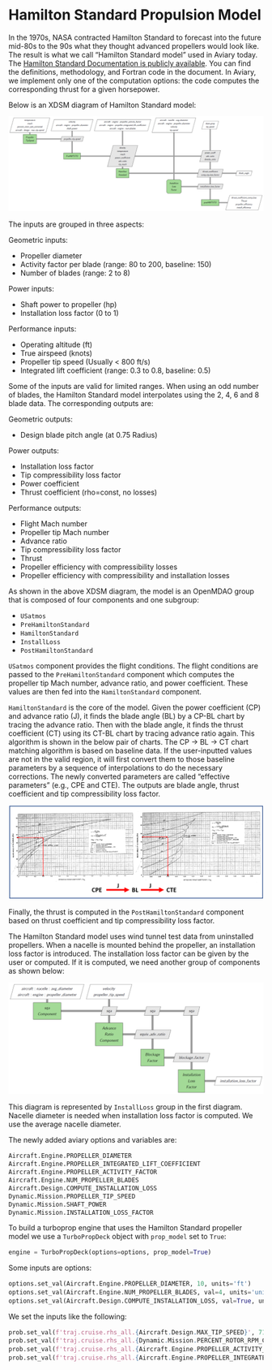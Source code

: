 # Hamilton Standard Propulsion Model

In the 1970s, NASA contracted Hamilton Standard to forecast into the future mid-80s to the 90s what they thought advanced propellers would look like.
The result is what we call “Hamilton Standard model” used in Aviary today.
The [Hamilton Standard Documentation is publicly available](https://ntrs.nasa.gov/api/citations/19720010354/downloads/19720010354.pdf).
You can find the definitions, methodology, and Fortran code in the document.
In Aviary, we implement only one of the computation options: the code computes the corresponding thrust for a given horsepower.

Below is an XDSM diagram of Hamilton Standard model:

![Hamilton Standard Diagram](images/hamilton_standard.png)

The inputs are grouped in three aspects:

Geometric inputs:

- Propeller diameter
- Activity factor per blade (range: 80 to 200, baseline: 150)
- Number of blades (range: 2 to 8)

Power inputs:

- Shaft power to propeller (hp)
- Installation loss factor (0 to 1)

Performance inputs:

- Operating altitude (ft)
- True airspeed (knots)
- Propeller tip speed (Usually < 800 ft/s)
- Integrated lift coefficient (range: 0.3 to 0.8, baseline: 0.5)

Some of the inputs are valid for limited ranges.
When using an odd number of blades, the Hamilton Standard model interpolates using the 2, 4, 6 and 8 blade data.
The corresponding outputs are:

Geometric outputs:

- Design blade pitch angle (at 0.75 Radius)

Power outputs:

- Installation loss factor
- Tip compressibility loss factor
- Power coefficient
- Thrust coefficient (rho=const, no losses)

Performance outputs:

- Flight Mach number
- Propeller tip Mach number
- Advance ratio
- Tip compressibility loss factor
- Thrust
- Propeller efficiency with compressibility losses
- Propeller efficiency with compressibility and installation losses

As shown in the above XDSM diagram, the model is an OpenMDAO group that is composed of four components and one subgroup:

- `USatmos`
- `PreHamiltonStandard`
- `HamiltonStandard`
- `InstallLoss`
- `PostHamiltonStandard`

`USatmos` component provides the flight conditions.
The flight conditions are passed to the `PreHamiltonStandard` component which computes the propeller tip Mach number, advance ratio, and power coefficient.
These values are then fed into the `HamiltonStandard` component.

`HamiltonStandard` is the core of the model.
Given the power coefficient (CP) and advance ratio (J), it finds the blade angle (BL) by a CP-BL chart by tracing the advance ratio.
Then with the blade angle, it finds the thrust coefficient (CT) using its CT-BL chart by tracing advance ratio again.
This algorithm is shown in the below pair of charts.
The CP → BL → CT chart matching algorithm is based on baseline data.
If the user-inputted values are not in the valid region, it will first convert them to those baseline parameters by a sequence of interpolations to do the necessary corrections.
The newly converted parameters are called “effective parameters” (e.g., CPE and CTE).
The outputs are blade angle, thrust coefficient and tip compressibility loss factor.

![CP and CT matching](images/CPE_CTE_matching.png)

Finally, the thrust is computed in the `PostHamiltonStandard` component based on thrust coefficient and tip compressibility loss factor.

The Hamilton Standard model uses wind tunnel test data from uninstalled propellers.
When a nacelle is mounted behind the propeller, an installation loss factor is introduced.
The installation loss factor can be given by the user or computed.
If it is computed, we need another group of components as shown below:

![Installation Loss Factor](images/installation_loss_factor.png)

This diagram is represented by `InstallLoss` group in the first diagram.
Nacelle diameter is needed when installation loss factor is computed.
We use the average nacelle diameter.

The newly added aviary options and variables are:

```none
Aircraft.Engine.PROPELLER_DIAMETER
Aircraft.Engine.PROPELLER_INTEGRATED_LIFT_COEFFICIENT
Aircraft.Engine.PROPELLER_ACTIVITY_FACTOR
Aircraft.Engine.NUM_PROPELLER_BLADES
Aircraft.Design.COMPUTE_INSTALLATION_LOSS
Dynamic.Mission.PROPELLER_TIP_SPEED
Dynamic.Mission.SHAFT_POWER
Dynamic.Mission.INSTALLATION_LOSS_FACTOR
```

To build a turboprop engine that uses the Hamilton Standard propeller model we use a `TurboPropDeck` object with `prop_model` set to `True`:

```python
engine = TurboPropDeck(options=options, prop_model=True)
```

Some inputs are options:

```python
options.set_val(Aircraft.Engine.PROPELLER_DIAMETER, 10, units='ft')
options.set_val(Aircraft.Engine.NUM_PROPELLER_BLADES, val=4, units='unitless')
options.set_val(Aircraft.Design.COMPUTE_INSTALLATION_LOSS, val=True, units='unitless')
```

We set the inputs like the following:

```python
prob.set_val(f'traj.cruise.rhs_all.{Aircraft.Design.MAX_TIP_SPEED}', 710., units='ft/s')
prob.set_val(f'traj.cruise.rhs_all.{Dynamic.Mission.PERCENT_ROTOR_RPM_CORRECTED}', 0.915, units='unitless')
prob.set_val(f'traj.cruise.rhs_all.{Aircraft.Engine.PROPELLER_ACTIVITY_FACTOR}', 150., units='unitless')
prob.set_val(f'traj.cruise.rhs_all.{Aircraft.Engine.PROPELLER_INTEGRATED_LIFT_COEFFICIENT}', 0.5, units='unitless')
```
